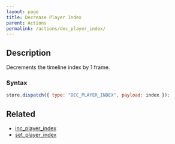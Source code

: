 ```yaml
---
layout: page
title: Decrease Player Index
parent: Actions
permalink: /actions/dec_player_index/
---
```


## Description

Decrements the timeline index by 1 frame.

### Syntax

```js
store.dispatch({ type: "DEC_PLAYER_INDEX", payload: index });
```

## Related

- [inc_player_index](./inc_player_index.md)
- [set_player_index](./set_flag_index.md)
